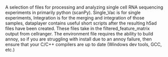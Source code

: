 A selection of files for processing and analyzing single cell RNA sequencing experiments in primarily python (scanPy). Single_Vac is for single experiments, Integration is for the merging and integration of those samples, dataplayer contains useful short scripts after the resulting h5ad files have been created. These files take in the filtered_feature_matrix output from cellranger. The environment file requires the ability to build annoy, so if you are struggling with install due to an annoy failure, then ensure that your C/C++ compilers are up to date (Windows dev tools, GCC, etc.)
